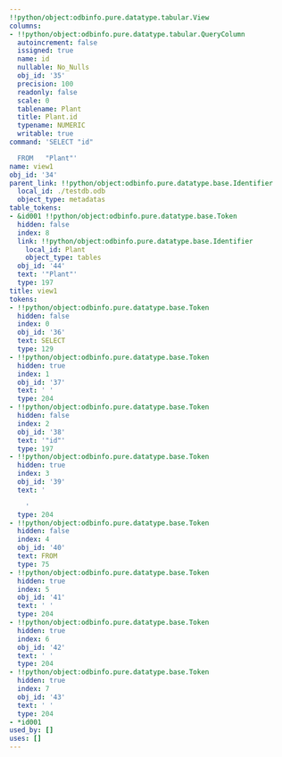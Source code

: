 ```yaml
---
!!python/object:odbinfo.pure.datatype.tabular.View
columns:
- !!python/object:odbinfo.pure.datatype.tabular.QueryColumn
  autoincrement: false
  issigned: true
  name: id
  nullable: No_Nulls
  obj_id: '35'
  precision: 100
  readonly: false
  scale: 0
  tablename: Plant
  title: Plant.id
  typename: NUMERIC
  writable: true
command: 'SELECT "id"

  FROM   "Plant"'
name: view1
obj_id: '34'
parent_link: !!python/object:odbinfo.pure.datatype.base.Identifier
  local_id: ./testdb.odb
  object_type: metadatas
table_tokens:
- &id001 !!python/object:odbinfo.pure.datatype.base.Token
  hidden: false
  index: 8
  link: !!python/object:odbinfo.pure.datatype.base.Identifier
    local_id: Plant
    object_type: tables
  obj_id: '44'
  text: '"Plant"'
  type: 197
title: view1
tokens:
- !!python/object:odbinfo.pure.datatype.base.Token
  hidden: false
  index: 0
  obj_id: '36'
  text: SELECT
  type: 129
- !!python/object:odbinfo.pure.datatype.base.Token
  hidden: true
  index: 1
  obj_id: '37'
  text: ' '
  type: 204
- !!python/object:odbinfo.pure.datatype.base.Token
  hidden: false
  index: 2
  obj_id: '38'
  text: '"id"'
  type: 197
- !!python/object:odbinfo.pure.datatype.base.Token
  hidden: true
  index: 3
  obj_id: '39'
  text: '

    '
  type: 204
- !!python/object:odbinfo.pure.datatype.base.Token
  hidden: false
  index: 4
  obj_id: '40'
  text: FROM
  type: 75
- !!python/object:odbinfo.pure.datatype.base.Token
  hidden: true
  index: 5
  obj_id: '41'
  text: ' '
  type: 204
- !!python/object:odbinfo.pure.datatype.base.Token
  hidden: true
  index: 6
  obj_id: '42'
  text: ' '
  type: 204
- !!python/object:odbinfo.pure.datatype.base.Token
  hidden: true
  index: 7
  obj_id: '43'
  text: ' '
  type: 204
- *id001
used_by: []
uses: []
---
```

